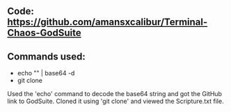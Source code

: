 ## Code: https://github.com/amansxcalibur/Terminal-Chaos-GodSuite

## Commands used:
- echo "" | base64 -d
- git clone

Used the 'echo' command to decode the base64 string and got the GitHub link to GodSuite. Cloned it using 'git clone' and viewed the Scripture.txt file.
